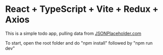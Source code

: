 # React + TypeScript + Vite + Redux + Axios

This is a simple todo app, pulling data from [JSONPlaceholder.com](https://jsonplaceholder.typicode.com/)

To start, open the root folder and do "npm install" followed by "npm run dev"
